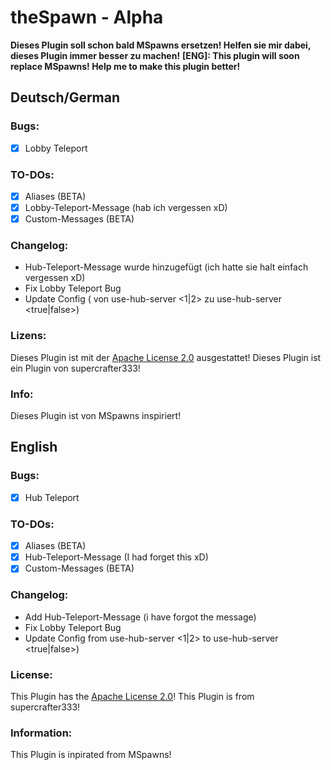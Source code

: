 # theSpawn - Alpha
**Dieses Plugin soll schon bald MSpawns ersetzen! Helfen sie mir dabei, dieses Plugin immer besser zu machen!**
**[ENG]: This plugin will soon replace MSpawns! Help me to make this plugin better!**



## Deutsch/German


### Bugs:
- [X] Lobby Teleport

### TO-DOs:
- [X] Aliases (BETA)
- [X] Lobby-Teleport-Message (hab ich vergessen xD)
- [X] Custom-Messages (BETA)

### Changelog:
- Hub-Teleport-Message wurde hinzugefügt (ich hatte sie halt einfach vergessen xD)
- Fix Lobby Teleport Bug
- Update Config ( von use-hub-server <1|2> zu use-hub-server <true|false>)

### Lizens:
Dieses Plugin ist mit der [Apache License 2.0](/LICENSE) ausgestattet!
Dieses Plugin ist ein Plugin von supercrafter333!

### Info:
Dieses Plugin ist von MSpawns inspiriert!

## English


### Bugs:
- [X] Hub Teleport

### TO-DOs:
- [X] Aliases (BETA)
- [X] Hub-Teleport-Message (I had forget this xD)
- [X] Custom-Messages (BETA)

### Changelog:
- Add Hub-Teleport-Message (i have forgot the message)
- Fix Lobby Teleport Bug
- Update Config from use-hub-server <1|2> to use-hub-server <true|false>)

### License:
This Plugin has the [Apache License 2.0](/LICENSE)! This Plugin is from supercrafter333!

### Information:
This Plugin is inpirated from MSpawns!
